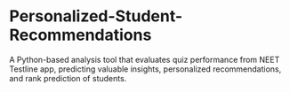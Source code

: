 # Personalized-Student-Recommendations
A Python-based analysis tool that evaluates quiz performance from NEET Testline app, predicting valuable insights, personalized recommendations, and rank prediction of students.
